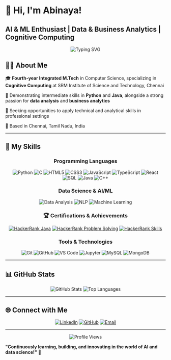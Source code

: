 # 👋 Hi, I'm Abinaya!
## AI & ML Enthusiast | Data & Business Analytics | Cognitive Computing

<div align="center">
  <img src="https://readme-typing-svg.herokuapp.com?font=Fira+Code&weight=600&size=22&pause=1000&color=2196F3&center=true&vCenter=true&width=800&lines=Welcome+to+my+GitHub+Profile!;Fourth-year+Integrated+M.Tech+in+Cognitive+Computing;Passionate+about+AI%2C+ML%2C+and+Data+Analytics;Always+learning+and+building+innovative+solutions" alt="Typing SVG" />
</div>

## 👨‍💻 About Me

🎓 **Fourth-year Integrated M.Tech** in Computer Science, specializing in **Cognitive Computing** at SRM Institute of Science and Technology, Chennai
  
🤖 Demonstrating intermediate skills in **Python** and **Java**, alongside a strong passion for **data analysis** and **business analytics**
  
🌟 Seeking opportunities to apply technical and analytical skills in professional settings
  
📍 Based in Chennai, Tamil Nadu, India

---

## 🚀 My Skills

<div align="center">

### Programming Languages
![Python](https://img.shields.io/badge/Python-14354C?style=for-the-badge&logo=python&logoColor=white)
![C](https://img.shields.io/badge/C-00599C?style=for-the-badge&logo=c&logoColor=white)
![HTML5](https://img.shields.io/badge/HTML5-E34F26?style=for-the-badge&logo=html5&logoColor=white)
![CSS3](https://img.shields.io/badge/CSS3-1572B6?style=for-the-badge&logo=css3&logoColor=white)
![JavaScript](https://img.shields.io/badge/JavaScript-323330?style=for-the-badge&logo=javascript&logoColor=F7DF1E)
![TypeScript](https://img.shields.io/badge/TypeScript-007ACC?style=for-the-badge&logo=typescript&logoColor=white)
![React](https://img.shields.io/badge/React-20232A?style=for-the-badge&logo=react&logoColor=61DAFB)
![SQL](https://img.shields.io/badge/SQL-336791?style=for-the-badge&logo=postgresql&logoColor=white)
![Java](https://img.shields.io/badge/Java-ED8B00?style=for-the-badge&logo=openjdk&logoColor=white)
![C++](https://img.shields.io/badge/C++-00599C?style=for-the-badge&logo=cplusplus&logoColor=white)

### Data Science & AI/ML
![Data Analysis](https://img.shields.io/badge/Data_Analysis-2C3E50?style=for-the-badge&logo=tableau&logoColor=white)
![NLP](https://img.shields.io/badge/NLP-34495E?style=for-the-badge&logo=spacy&logoColor=white)
![Machine Learning](https://img.shields.io/badge/Machine_Learning-1ABC9C?style=for-the-badge&logo=tensorflow&logoColor=white)

### 🏆 Certifications & Achievements

[![HackerRank Java](https://img.shields.io/badge/HackerRank-Java-00EA64?style=for-the-badge&logo=hackerrank&logoColor=white)](https://www.hackerrank.com/domains/java)
[![HackerRank Problem Solving](https://img.shields.io/badge/HackerRank-Problem_Solving-00EA64?style=for-the-badge&logo=hackerrank&logoColor=white)](https://www.hackerrank.com/domains/algorithms)
[![HackerRank Skills](https://img.shields.io/badge/HackerRank-Skills_Verification-00EA64?style=for-the-badge&logo=hackerrank&logoColor=white)](https://www.hackerrank.com/profile/YOUR_PROFILE)

### Tools & Technologies
![Git](https://img.shields.io/badge/Git-F05032?style=for-the-badge&logo=git&logoColor=white)
![GitHub](https://img.shields.io/badge/GitHub-181717?style=for-the-badge&logo=github&logoColor=white)
![VS Code](https://img.shields.io/badge/VS_Code-007ACC?style=for-the-badge&logo=visual-studio-code&logoColor=white)
![Jupyter](https://img.shields.io/badge/Jupyter-F37626?style=for-the-badge&logo=jupyter&logoColor=white)
![MySQL](https://img.shields.io/badge/MySQL-4479A1?style=for-the-badge&logo=mysql&logoColor=white)
![MongoDB](https://img.shields.io/badge/MongoDB-47A248?style=for-the-badge&logo=mongodb&logoColor=white)

</div>

---

## 📊 GitHub Stats

<div align="center">
  <img src="https://github-readme-stats.vercel.app/api?username=Abi0517&show_icons=true&theme=tokyonight" alt="GitHub Stats" />
  <img src="https://github-readme-stats.vercel.app/api/top-langs/?username=Abi0517&layout=compact&theme=tokyonight" alt="Top Languages" />
</div>

---

## 🌐 Connect with Me

<div align="center">
  
[![LinkedIn](https://img.shields.io/badge/LinkedIn-0A66C2?style=for-the-badge&logo=linkedin&logoColor=white)](https://linkedin.com/in/your-profile)
[![GitHub](https://img.shields.io/badge/GitHub-181717?style=for-the-badge&logo=github&logoColor=white)](https://github.com/Abi0517)
[![Email](https://img.shields.io/badge/Email-D14836?style=for-the-badge&logo=gmail&logoColor=white)](mailto:your.email@example.com)

</div>

---

<div align="center">
  <img src="https://komarev.com/ghpvc/?username=Abi0517&color=blue&style=flat-square&label=Profile+Views" alt="Profile Views" />
</div>

**"Continuously learning, building, and innovating in the world of AI and data science!"** 🚀
